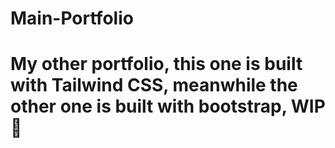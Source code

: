 # Main-Portfolio
# My other portfolio, this one is built with Tailwind CSS, meanwhile the other one is built with bootstrap, WIP🚧
